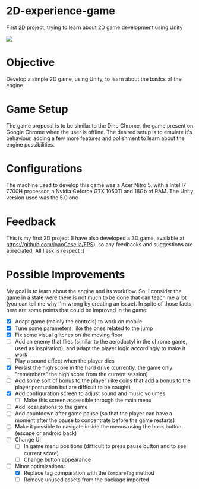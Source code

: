 # 2D-experience-game
First 2D project, trying to learn about 2D game development using Unity

![](Demo.gif)

# Objective
Develop a simple 2D game, using Unity, to learn about the basics of the engine

# Game Setup
The game proposal is to be similar to the Dino Chrome, the game present on Google Chrome when the user is offline. The desired setup is to emulate it's behaviour, adding a few more features and polishment to learn about the engine possibilities.

# Configurations
The machine used to develop this game was a Acer Nitro 5, with a Intel I7 7700H processor, a Nvidia Geforce GTX 1050Ti and 16Gb of RAM. The Unity version used was the 5.0 one

# Feedback
This is my first 2D project (I have also developed a 3D game, available at https://github.com/joaoCasella/FPS), so any feedbacks and suggestions are apreciated. All I ask is respect :)

# Possible Improvements
My goal is to learn about the engine and its workflow. So, I consider the game in a state were there is not much to be done that can teach me a lot (you can tell me why I'm wrong by creating an issue). In spite of those facts, here are some points that could be improved in the game:

- [X] Adapt game (mainly the controls) to work on mobile
- [X] Tune some parameters, like the ones related to the jump
- [X] Fix some visual glitches on the moving floor
- [ ] Add an enemy that flies (similar to the aerodactyl in the chrome game, used as inspiration), and adapt the player logic accordingly to make it work
- [ ] Play a sound effect when the player dies
- [X] Persist the high score in the hard drive (currently, the game only "remembers" the high score from the current session)
- [ ] Add some sort of bonus to the player (like coins that add a bonus to the player pontuation but are difficult to be caught)
- [X] Add configuration screen to adjust sound and music volumes
    - [ ] Make this screen accessible through the main menu
- [ ] Add localizations to the game
- [ ] Add countdown after game pause (so that the player can have a moment after the pause to concentrate before the game restarts)
- [ ] Make it possible to navigate inside the menus using the back button (escape or android back)
- [ ] Change UI
    - [ ] In game menu positions (difficult to press pause button and to see current score)
    - [ ] Change button appearance
- [ ] Minor optimizations:
    - [X] Replace tag comparation with the `CompareTag` method
    - [ ] Remove unused assets from the package imported
